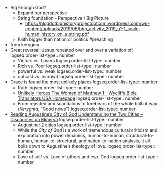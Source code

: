 - Big Enough God?
	- Expand our perspective
	- String foundation - Perspective / Big Picture
		- https://blogdotbighistoryprojectdotcom.wordpress.com/wp-content/uploads/2019/06/bhp_activity_2019_u1-1_scale-human_history_on_a_string.pdf
	- Faith bigger than nation or politics #preaching
- from kerygma
- Great reversal: Jesus repeated over and over a variation of:
  logseq.order-list-type:: number
	- Victors vs. Losers
	  logseq.order-list-type:: number
	- Rich vs. Poor
	  logseq.order-list-type:: number
	- powerful vs. weak
	  logseq.order-list-type:: number
	- outcast vs. incrowd
	  logseq.order-list-type:: number
- Grace is found the most unlikely places
  logseq.order-list-type:: number
	- Ruth
	  logseq.order-list-type:: number
	- [Unlikely Heroes The Women of Matthew 1 - Wycliffe Bible Translators USA Homepage](https://www.wycliffe.org/blog/posts/unlikely-heroes-the-women-of-matthew-1)
	  logseq.order-list-type:: number
	- From rejected and scandalous to forebears of the whole ball of wax (*Kerygma*, "Good news")
	  logseq.order-list-type:: number
- [Reading Augustine’s City of God Understanding the Two Cities – Discourses on Minerva](https://minervawisdom.com/2024/03/15/reading-augustines-city-of-god-understanding-the-two-cities/)
  logseq.order-list-type:: number
	- Augustine: 2 cities
	  logseq.order-list-type:: number
	- While the *City of God* is a work of tremendous cultural criticism and exploration into power dynamics, human-to-human, structural-to-human, human-to-structural, and nation-to-nation analysis, it all boils down to Augustine’s theology of love.
	  logseq.order-list-type:: number
	- Love of self vs. Love of others and esp. God
	  logseq.order-list-type:: number